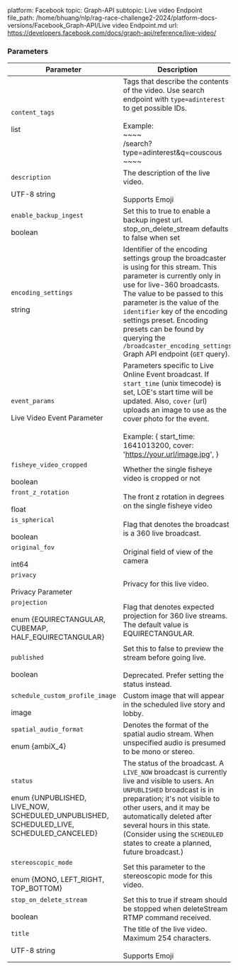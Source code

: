 platform: Facebook
topic: Graph-API
subtopic: Live video Endpoint
file_path: /home/bhuang/nlp/rag-race-challenge2-2024/platform-docs-versions/Facebook_Graph-API/Live video Endpoint.md
url: https://developers.facebook.com/docs/graph-api/reference/live-video/


### Parameters

| Parameter | Description |
| --- | --- |
| `content_tags`<br><br>list<numeric string> | Tags that describe the contents of the video. Use search endpoint with `type=adinterest` to get possible IDs.<br><br>                                    Example:<br>                                    ~~~~<br>                                    /search?type=adinterest&q=couscous<br>                                    ~~~~ |
| `description`<br><br>UTF-8 string | The description of the live video.<br><br>Supports Emoji |
| `enable_backup_ingest`<br><br>boolean | Set this to true to enable a backup ingest url. stop\_on\_delete\_stream defaults to false when set |
| `encoding_settings`<br><br>string | Identifier of the encoding settings group the broadcaster is using for this stream. This parameter is currently only in use for live-360 broadcasts. The value to be passed to this parameter is the value of the `identifier` key of the encoding settings preset. Encoding presets can be found by querying the `/broadcaster_encoding_settings` Graph API endpoint (`GET` query). |
| `event_params`<br><br>Live Video Event Parameter | Parameters specific to Live Online Event broadcast. If `start_time` (unix timecode) is set, LOE's start time will be updated. Also, `cover` (url) uploads an image to use as the cover photo for the event.<br><br>Example: { start\_time: 1641013200, cover: 'https://your.url/image.jpg', } |
| `fisheye_video_cropped`<br><br>boolean | Whether the single fisheye video is cropped or not |
| `front_z_rotation`<br><br>float | The front z rotation in degrees on the single fisheye video |
| `is_spherical`<br><br>boolean | Flag that denotes the broadcast is a 360 live broadcast. |
| `original_fov`<br><br>int64 | Original field of view of the camera |
| `privacy`<br><br>Privacy Parameter | Privacy for this live video. |
| `projection`<br><br>enum {EQUIRECTANGULAR, CUBEMAP, HALF\_EQUIRECTANGULAR} | Flag that denotes expected projection for 360 live streams. The default value is EQUIRECTANGULAR. |
| `published`<br><br>boolean | Set this to false to preview the stream before going live.<br><br>                                    Deprecated. Prefer setting the status instead. |
| `schedule_custom_profile_image`<br><br>image | Custom image that will appear in the scheduled live story and lobby. |
| `spatial_audio_format`<br><br>enum {ambiX\_4} | Denotes the format of the spatial audio stream. When unspecified audio is presumed to be mono or stereo. |
| `status`<br><br>enum {UNPUBLISHED, LIVE\_NOW, SCHEDULED\_UNPUBLISHED, SCHEDULED\_LIVE, SCHEDULED\_CANCELED} | The status of the broadcast. A `LIVE_NOW` broadcast is currently live and visible to users. An `UNPUBLISHED` broadcast is in preparation; it's not visible to other users, and it may be automatically deleted after several hours in this state. (Consider using the `SCHEDULED` states to create a planned, future broadcast.) |
| `stereoscopic_mode`<br><br>enum {MONO, LEFT\_RIGHT, TOP\_BOTTOM} | Set this parameter to the stereoscopic mode for this video. |
| `stop_on_delete_stream`<br><br>boolean | Set this to true if stream should be stopped when deleteStream RTMP command received. |
| `title`<br><br>UTF-8 string | The title of the live video. Maximum 254 characters.<br><br>Supports Emoji |